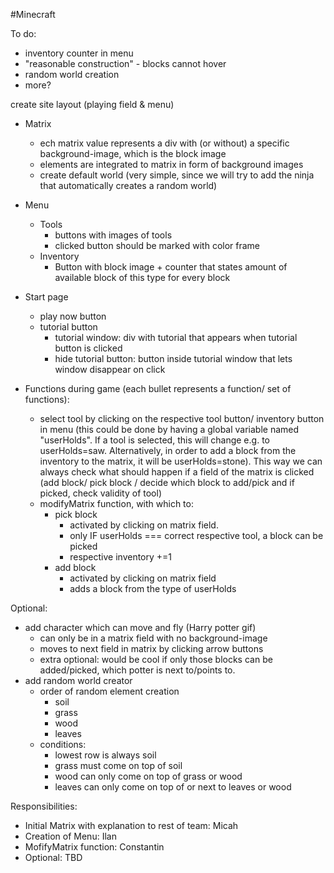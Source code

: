 #Minecraft

To do:
- inventory counter in menu
- "reasonable construction" - blocks cannot hover
- random world creation
- more?

create site layout (playing field & menu)
- Matrix
    - ech matrix value represents a div with (or without) a specific background-image, which is the block image
    - elements are integrated to matrix in form of background images
    - create default world (very simple, since we will try to add the ninja that automatically creates a random world)
- Menu
    - Tools
        - buttons with images of tools
        - clicked button should be marked with color frame
    - Inventory
        - Button with block image + counter that states amount of available block of this type for every block
- Start page
    - play now button
    - tutorial button
        - tutorial window: div with tutorial that appears when tutorial button is clicked
        - hide tutorial button: button inside tutorial window that lets window disappear on click

- Functions during game (each bullet represents a function/ set of functions):
    - select tool by clicking on the respective tool button/ inventory button in menu
        (this could be done by having a global variable named "userHolds". If a tool is selected, this will change e.g. to userHolds=saw. Alternatively, in order to add a block from the inventory to the matrix, it will be userHolds=stone). This way we can always check what should happen if a field of the matrix is clicked (add block/ pick block / decide which block to add/pick and if picked, check validity of tool)
    - modifyMatrix function, with which to:
        - pick block 
            - activated by clicking on matrix field. 
            - only IF userHolds === correct respective tool, a block can be picked
            - respective inventory +=1
        - add block
            - activated by clicking on matrix field
            - adds a block from the type of userHolds

Optional:
- add character which can move and fly (Harry potter gif)
    - can only be in a matrix field with no background-image
    - moves to next field in matrix by clicking arrow buttons
    - extra optional: would be cool if only those blocks can be added/picked, which potter is next to/points to.
- add random world creator
    - order of random element creation
        - soil
        - grass
        - wood
        - leaves
    - conditions: 
        - lowest row is always soil
        - grass must come on top of soil
        - wood can only come on top of grass or wood
        - leaves can only come on top of or next to leaves or wood


Responsibilities:
- Initial Matrix with explanation to rest of team: Micah
- Creation of Menu: Ilan
- MofifyMatrix function: Constantin
- Optional: TBD
    